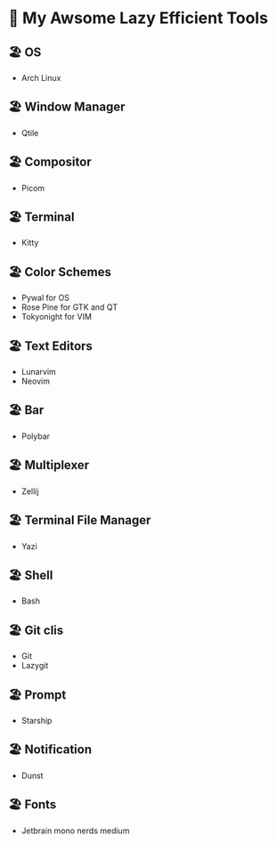 # 🚀 My Awsome Lazy Efficient Tools

## 🏖️ OS
- Arch Linux
  
## 🏖️ Window Manager 
- Qtile

## 🏖️ Compositor
- Picom

## 🏖️ Terminal
- Kitty

## 🏖️  Color Schemes
- Pywal for OS 
- Rose Pine for GTK and QT
- Tokyonight for VIM

## 🏖️ Text Editors
- Lunarvim
- Neovim 

## 🏖️ Bar
- Polybar

## 🏖️ Multiplexer
- Zellij

## 🏖️ Terminal File Manager
- Yazi

## 🏖️ Shell
- Bash
  
## 🏖️ Git clis
- Git
- Lazygit

## 🏖️ Prompt
- Starship

## 🏖️ Notification
- Dunst

## 🏖️ Fonts
- Jetbrain mono nerds medium
